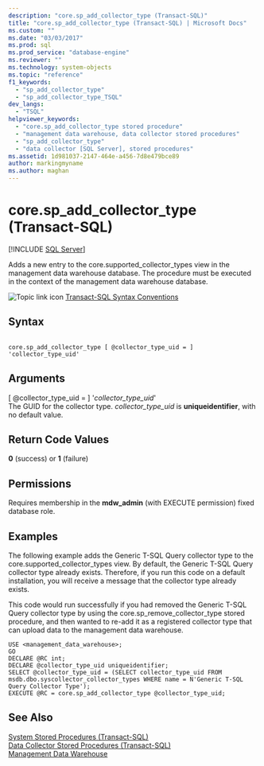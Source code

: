 ```yaml
---
description: "core.sp_add_collector_type (Transact-SQL)"
title: "core.sp_add_collector_type (Transact-SQL) | Microsoft Docs"
ms.custom: ""
ms.date: "03/03/2017"
ms.prod: sql
ms.prod_service: "database-engine"
ms.reviewer: ""
ms.technology: system-objects
ms.topic: "reference"
f1_keywords: 
  - "sp_add_collector_type"
  - "sp_add_collector_type_TSQL"
dev_langs: 
  - "TSQL"
helpviewer_keywords: 
  - "core.sp_add_collector_type stored procedure"
  - "management data warehouse, data collector stored procedures"
  - "sp_add_collector_type"
  - "data collector [SQL Server], stored procedures"
ms.assetid: 1d981037-2147-464e-a456-7d8e479bce89
author: markingmyname
ms.author: maghan
---
```

# core.sp_add_collector_type (Transact-SQL)
[!INCLUDE [SQL Server](../../includes/applies-to-version/sqlserver.md)]

  Adds a new entry to the core.supported_collector_types view in the management data warehouse database. The procedure must be executed in the context of the management data warehouse database.  
  
 ![Topic link icon](../../database-engine/configure-windows/media/topic-link.gif "Topic link icon") [Transact-SQL Syntax Conventions](../../t-sql/language-elements/transact-sql-syntax-conventions-transact-sql.md)  
  
## Syntax  
  
```  
  
core.sp_add_collector_type [ @collector_type_uid = ] 'collector_type_uid'  
```  
  
## Arguments  
 [ @collector_type_uid = ] '*collector_type_uid*'  
 The GUID for the collector type. *collector_type_uid* is **uniqueidentifier**, with no default value.  
  
## Return Code Values  
 **0** (success) or **1** (failure)  
  
## Permissions  
 Requires membership in the **mdw_admin** (with EXECUTE permission) fixed database role.  
  
## Examples  
 The following example adds the Generic T-SQL Query collector type to the core.supported_collector_types view. By default, the Generic T-SQL Query collector type already exists. Therefore, if you run this code on a default installation, you will receive a message that the collector type already exists.  
  
 This code would run successfully if you had removed the Generic T-SQL Query collector type by using the core.sp_remove_collector_type stored procedure, and then wanted to re-add it as a registered collector type that can upload data to the management data warehouse.  
  
```  
USE <management_data_warehouse>;  
GO  
DECLARE @RC int;  
DECLARE @collector_type_uid uniqueidentifier;  
SELECT @collector_type_uid = (SELECT collector_type_uid FROM msdb.dbo.syscollector_collector_types WHERE name = N'Generic T-SQL Query Collector Type');  
EXECUTE @RC = core.sp_add_collector_type @collector_type_uid;  
```  
  
## See Also  
 [System Stored Procedures &#40;Transact-SQL&#41;](../../relational-databases/system-stored-procedures/system-stored-procedures-transact-sql.md)   
 [Data Collector Stored Procedures &#40;Transact-SQL&#41;](../../relational-databases/system-stored-procedures/data-collector-stored-procedures-transact-sql.md)   
 [Management Data Warehouse](../../relational-databases/data-collection/management-data-warehouse.md)  
  
  
